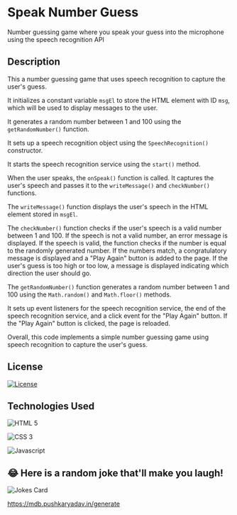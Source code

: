 # Speak Number Guess

Number guessing game where you speak your guess into the microphone using the speech recognition API

## Description

This a number guessing game that uses speech recognition to capture the user's guess.

It initializes a constant variable `msgEl` to store the HTML element with ID `msg`, which will be used to display messages to the user.

It generates a random number between 1 and 100 using the `getRandomNumber()` function.

It sets up a speech recognition object using the `SpeechRecognition()` constructor.

It starts the speech recognition service using the `start()` method.

When the user speaks, the `onSpeak()` function is called. It captures the user's speech and passes it to the `writeMessage()` and `checkNumber()` functions.

The `writeMessage()` function displays the user's speech in the HTML element stored in `msgEl`.

The `checkNumber()` function checks if the user's speech is a valid number between 1 and 100. If the speech is not a valid number, an error message is displayed. If the speech is valid, the function checks if the number is equal to the randomly generated number. If the numbers match, a congratulatory message is displayed and a "Play Again" button is added to the page. If the user's guess is too high or too low, a message is displayed indicating which direction the user should go.

The `getRandomNumber()` function generates a random number between 1 and 100 using the `Math.random()` and `Math.floor()` methods.

It sets up event listeners for the speech recognition service, the end of the speech recognition service, and a click event for the "Play Again" button. If the "Play Again" button is clicked, the page is reloaded.

Overall, this code implements a simple number guessing game using speech recognition to capture the user's guess.

## License

[![License](https://img.shields.io/badge/License-Apache_2.0-blue.svg)](https://opensource.org/licenses/Apache-2.0)

## Technologies Used

![HTML 5](https://img.shields.io/badge/HTML5-E34F26?style=for-the-badge&logo=html5&logoColor=white)

![CSS 3](https://img.shields.io/badge/CSS3-1572B6?style=for-the-badge&logo=css3&logoColor=white)

![Javascript](https://img.shields.io/badge/JavaScript-F7DF1E?style=for-the-badge&logo=javascript&logoColor=black)

## 😂 Here is a random joke that'll make you laugh!

![Jokes Card](https://readme-jokes.vercel.app/api)

https://mdb.pushkaryadav.in/generate

